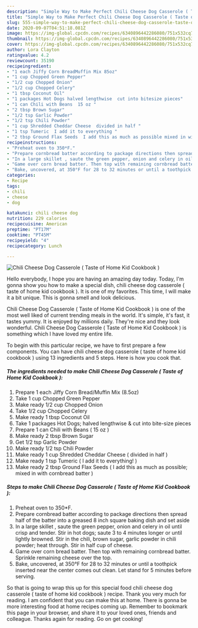 ```yaml
---
description: "Simple Way to Make Perfect Chili Cheese Dog Casserole ( Taste of Home Kid Cookbook )"
title: "Simple Way to Make Perfect Chili Cheese Dog Casserole ( Taste of Home Kid Cookbook )"
slug: 555-simple-way-to-make-perfect-chili-cheese-dog-casserole-taste-of-home-kid-cookbook
date: 2020-09-07T04:51:18.081Z
image: https://img-global.cpcdn.com/recipes/6340896442286080/751x532cq70/chili-cheese-dog-casserole-taste-of-home-kid-cookbook-recipe-main-photo.jpg
thumbnail: https://img-global.cpcdn.com/recipes/6340896442286080/751x532cq70/chili-cheese-dog-casserole-taste-of-home-kid-cookbook-recipe-main-photo.jpg
cover: https://img-global.cpcdn.com/recipes/6340896442286080/751x532cq70/chili-cheese-dog-casserole-taste-of-home-kid-cookbook-recipe-main-photo.jpg
author: Lora Clayton
ratingvalue: 4.2
reviewcount: 35190
recipeingredient:
- "1 each Jiffy Corn BreadMuffin Mix 85oz"
- "1 cup Chopped Green Pepper"
- "1/2 cup Chopped Onion"
- "1/2 cup Chopped Celery"
- "1 tbsp Coconut Oil"
- "1 packages Hot Dogs halved lengthwise  cut into bitesize pieces"
- "1 can Chili with Beans  15 oz "
- "2 tbsp Brown Sugar"
- "1/2 tsp Garlic Powder"
- "1/2 tsp Chili Powder"
- "1 cup Shredded Cheddar Cheese  divided in half "
- "1 tsp Tumeric  I add it to everything "
- "2 tbsp Ground Flax Seeds  I add this as much as possible mixed in with cornbread batter "
recipeinstructions:
- "Preheat oven to 350*F."
- "Prepare cornbread batter according to package directions then spread half of the batter into a greased 8 inch square baking dish and set aside"
- "In a large skillet , saute the green pepper, onion and celery in oil until crisp and tender. Stir in hot dogs; saute 3 to 4 minutes longer or until lightly browned. Stir in the chili, brown sugar, garlic powder in chili powder; heat through. Stir in half cup of cheese."
- "Game over corn bread batter. Then top with remaining cornbread batter. Sprinkle remaining cheese over the top."
- "Bake, uncovered, at 350°F for 28 to 32 minutes or until a toothpick inserted near the center comes out clean. Let stand for 5 minutes before serving."
categories:
- Recipe
tags:
- chili
- cheese
- dog

katakunci: chili cheese dog 
nutrition: 229 calories
recipecuisine: American
preptime: "PT17M"
cooktime: "PT45M"
recipeyield: "4"
recipecategory: Lunch

---
```



![Chili Cheese Dog Casserole ( Taste of Home Kid Cookbook )](https://img-global.cpcdn.com/recipes/6340896442286080/751x532cq70/chili-cheese-dog-casserole-taste-of-home-kid-cookbook-recipe-main-photo.jpg)

Hello everybody, I hope you are having an amazing day today. Today, I'm gonna show you how to make a special dish, chili cheese dog casserole ( taste of home kid cookbook ). It is one of my favorites. This time, I will make it a bit unique. This is gonna smell and look delicious.



Chili Cheese Dog Casserole ( Taste of Home Kid Cookbook ) is one of the most well liked of current trending meals in the world. It's simple, it's fast, it tastes yummy. It is enjoyed by millions daily. They're nice and they look wonderful. Chili Cheese Dog Casserole ( Taste of Home Kid Cookbook ) is something which I have loved my entire life.


To begin with this particular recipe, we have to first prepare a few components. You can have chili cheese dog casserole ( taste of home kid cookbook ) using 13 ingredients and 5 steps. Here is how you cook that.

<!--inarticleads1-->

##### The ingredients needed to make Chili Cheese Dog Casserole ( Taste of Home Kid Cookbook ):

1. Prepare 1 each Jiffy Corn Bread/Muffin Mix (8.5oz)
1. Take 1 cup Chopped Green Pepper
1. Make ready 1/2 cup Chopped Onion
1. Take 1/2 cup Chopped Celery
1. Make ready 1 tbsp Coconut Oil
1. Take 1 packages Hot Dogs; halved lengthwise &amp; cut into bite-size pieces
1. Prepare 1 can Chili with Beans ( 15 oz )
1. Make ready 2 tbsp Brown Sugar
1. Get 1/2 tsp Garlic Powder
1. Make ready 1/2 tsp Chili Powder
1. Make ready 1 cup Shredded Cheddar Cheese ( divided in half )
1. Make ready 1 tsp Tumeric ( I add it to everything! )
1. Make ready 2 tbsp Ground Flax Seeds ( I add this as much as possible; mixed in with cornbread batter )




<!--inarticleads2-->

##### Steps to make Chili Cheese Dog Casserole ( Taste of Home Kid Cookbook ):

1. Preheat oven to 350*F.
1. Prepare cornbread batter according to package directions then spread half of the batter into a greased 8 inch square baking dish and set aside
1. In a large skillet , saute the green pepper, onion and celery in oil until crisp and tender. Stir in hot dogs; saute 3 to 4 minutes longer or until lightly browned. Stir in the chili, brown sugar, garlic powder in chili powder; heat through. Stir in half cup of cheese.
1. Game over corn bread batter. Then top with remaining cornbread batter. Sprinkle remaining cheese over the top.
1. Bake, uncovered, at 350°F for 28 to 32 minutes or until a toothpick inserted near the center comes out clean. Let stand for 5 minutes before serving.




So that is going to wrap this up for this special food chili cheese dog casserole ( taste of home kid cookbook ) recipe. Thank you very much for reading. I am confident that you can make this at home. There is gonna be more interesting food at home recipes coming up. Remember to bookmark this page in your browser, and share it to your loved ones, friends and colleague. Thanks again for reading. Go on get cooking!
